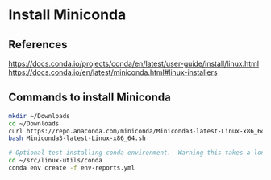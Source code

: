 # Install Miniconda

## References

<https://docs.conda.io/projects/conda/en/latest/user-guide/install/linux.html>
<https://docs.conda.io/en/latest/miniconda.html#linux-installers>

## Commands to install Miniconda

```bash
mkdir ~/Downloads
cd ~/Downloads
curl https://repo.anaconda.com/miniconda/Miniconda3-latest-Linux-x86_64.sh > Miniconda3-latest-Linux-x86_64.sh
bash Miniconda3-latest-Linux-x86_64.sh

# Optional test installing conda environment.  Warning this takes a long time.
cd ~/src/linux-utils/conda
conda env create -f env-reports.yml

```
